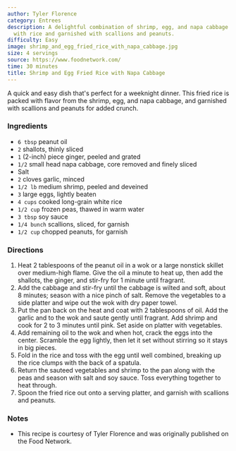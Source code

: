 ```yaml
---
author: Tyler Florence
category: Entrees
description: A delightful combination of shrimp, egg, and napa cabbage stir-fried
  with rice and garnished with scallions and peanuts.
difficulty: Easy
image: shrimp_and_egg_fried_rice_with_napa_cabbage.jpg
size: 4 servings
source: https://www.foodnetwork.com/
time: 30 minutes
title: Shrimp and Egg Fried Rice with Napa Cabbage
---
```


A quick and easy dish that's perfect for a weeknight dinner. This fried rice is packed with flavor from the shrimp, egg, and napa cabbage, and garnished with scallions and peanuts for added crunch.

### Ingredients

* `6 tbsp` peanut oil
* `2` shallots, thinly sliced
* `1` (2-inch) piece ginger, peeled and grated
* `1/2` small head napa cabbage, core removed and finely sliced
* Salt
* `2` cloves garlic, minced
* `1/2 lb` medium shrimp, peeled and deveined
* `3` large eggs, lightly beaten
* `4 cups` cooked long-grain white rice
* `1/2 cup` frozen peas, thawed in warm water
* `3 tbsp` soy sauce
* `1/4 bunch` scallions, sliced, for garnish
* `1/2 cup` chopped peanuts, for garnish

### Directions

1. Heat 2 tablespoons of the peanut oil in a wok or a large nonstick skillet over medium-high flame. Give the oil a minute to heat up, then add the shallots, the ginger, and stir-fry for 1 minute until fragrant. 
2. Add the cabbage and stir-fry until the cabbage is wilted and soft, about 8 minutes; season with a nice pinch of salt. Remove the vegetables to a side platter and wipe out the wok with dry paper towel.
3. Put the pan back on the heat and coat with 2 tablespoons of oil. Add the garlic and to the wok and saute gently until fragrant. Add shrimp and cook for 2 to 3 minutes until pink. Set aside on platter with vegetables. 
4. Add remaining oil to the wok and when hot, crack the eggs into the center. Scramble the egg lightly, then let it set without stirring so it stays in big pieces. 
5. Fold in the rice and toss with the egg until well combined, breaking up the rice clumps with the back of a spatula. 
6. Return the sauteed vegetables and shrimp to the pan along with the peas and season with salt and soy sauce. Toss everything together to heat through. 
7. Spoon the fried rice out onto a serving platter, and garnish with scallions and peanuts.

### Notes

- This recipe is courtesy of Tyler Florence and was originally published on the Food Network.
